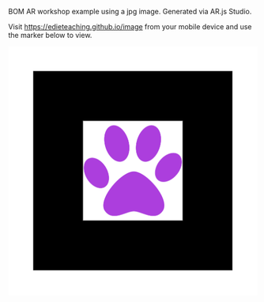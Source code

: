 BOM AR workshop example using a jpg image. Generated via AR.js Studio.

Visit https://edieteaching.github.io/image from your mobile device and use the marker below to view. 

<img src="https://github.com/edieteaching/image/blob/main/image.png">

